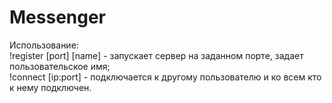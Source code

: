 # Messenger
Использование:  
!register [port] [name] - запускает сервер на заданном порте, задает пользовательское имя;  
!connect [ip:port] - подключается к другому пользователю и ко всем кто к нему подключен.
